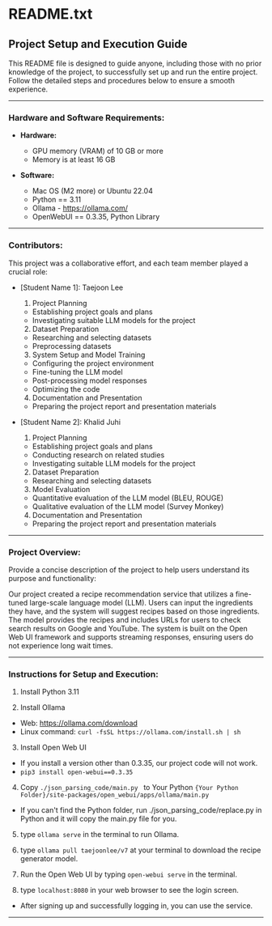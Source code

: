 # README.txt

## Project Setup and Execution Guide

This README file is designed to guide anyone, including those with no prior knowledge of the project, to successfully set up and run the entire project. Follow the detailed steps and procedures below to ensure a smooth experience.

---

### Hardware and Software Requirements:

- **Hardware:**
  - GPU memory (VRAM) of 10 GB or more
  - Memory is at least 16 GB

- **Software:**
  - Mac OS (M2 more) or Ubuntu 22.04
  - Python == 3.11
  - Ollama - https://ollama.com/
  - OpenWebUI == 0.3.35, Python Library

---

### Contributors:

This project was a collaborative effort, and each team member played a crucial role:

- [Student Name 1]: Taejoon Lee
  1. Project Planning
    - Establishing project goals and plans
    - Investigating suitable LLM models for the project
  2. Dataset Preparation
    - Researching and selecting datasets
    - Preprocessing datasets
  3. System Setup and Model Training
    - Configuring the project environment
    - Fine-tuning the LLM model
    - Post-processing model responses
    - Optimizing the code
  4. Documentation and Presentation
    - Preparing the project report and presentation materials

- [Student Name 2]: Khalid Juhi
  1. Project Planning
    - Establishing project goals and plans
    - Conducting research on related studies
    - Investigating suitable LLM models for the project
  2. Dataset Preparation
    - Researching and selecting datasets
  3. Model Evaluation
    - Quantitative evaluation of the LLM model (BLEU, ROUGE)
    - Qualitative evaluation of the LLM model (Survey Monkey)
  4. Documentation and Presentation
    - Preparing the project report and presentation materials
---

### Project Overview:

Provide a concise description of the project to help users understand its purpose and functionality:

Our project created a recipe recommendation service that utilizes a fine-tuned large-scale language model (LLM). 
Users can input the ingredients they have, and the system will suggest recipes based on those ingredients. 
The model provides the recipes and includes URLs for users to check search results on Google and YouTube. 
The system is built on the Open Web UI framework and supports streaming responses, ensuring users do not experience long wait times.

---

### Instructions for Setup and Execution:

1. Install Python 3.11

2. Install Ollama
 - Web: https://ollama.com/download
 - Linux command: ```curl -fsSL https://ollama.com/install.sh | sh ```

3. Install Open Web UI
 - If you install a version other than 0.3.35, our project code will not work.
 - ```pip3 install open-webui==0.3.35```

4. Copy ```./json_parsing_code/main.py ``` to Your Python ```{Your Python Folder}/site-packages/open_webui/apps/ollama/main.py```
 - If you can't find the Python folder, run ./json_parsing_code/replace.py in Python and it will copy the main.py file for you.

5. type ```ollama serve``` in the terminal to run Ollama.

6. type ```ollama pull taejoonlee/v7``` at your terminal to download the recipe generator model.

7. Run the Open Web UI by typing ```open-webui serve``` in the terminal.

8. type ```localhost:8080``` in your web browser to see the login screen.
 - After signing up and successfully logging in, you can use the service.

---
